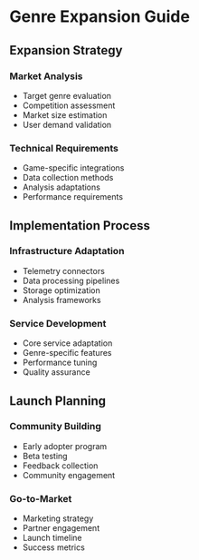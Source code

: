 # Genre Expansion Guide

## Expansion Strategy
### Market Analysis
- Target genre evaluation
- Competition assessment
- Market size estimation
- User demand validation

### Technical Requirements
- Game-specific integrations
- Data collection methods
- Analysis adaptations
- Performance requirements

## Implementation Process
### Infrastructure Adaptation
- Telemetry connectors
- Data processing pipelines
- Storage optimization
- Analysis frameworks

### Service Development
- Core service adaptation
- Genre-specific features
- Performance tuning
- Quality assurance

## Launch Planning
### Community Building
- Early adopter program
- Beta testing
- Feedback collection
- Community engagement

### Go-to-Market
- Marketing strategy
- Partner engagement
- Launch timeline
- Success metrics
